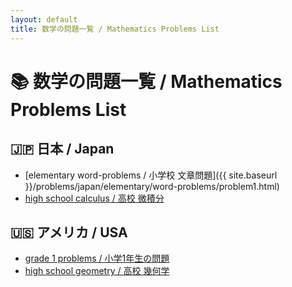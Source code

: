 ```yaml
---
layout: default
title: 数学の問題一覧 / Mathematics Problems List
---
```


# 📚 数学の問題一覧 / Mathematics Problems List

## 🇯🇵 **日本 / Japan**
- [elementary word-problems / 小学校 文章問題]({{ site.baseurl }}/problems/japan/elementary/word-problems/problem1.html)
- [high school calculus / 高校 微積分](./japan/high/calculus/problem1.md)

## 🇺🇸 **アメリカ / USA**
- [grade 1 problems / 小学1年生の問題](./usa/grade1/problem1.md)
- [high school geometry / 高校 幾何学](./usa/high/geometry/problem1.md)

